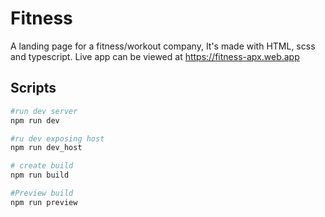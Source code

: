 # Fitness

A landing page for a fitness/workout company, It's made with HTML, scss and typescript. Live app can be viewed at https://fitness-apx.web.app

## Scripts

```sh
#run dev server
npm run dev

#ru dev exposing host
npm run dev_host

# create build
npm run build

#Preview build
npm run preview

```
